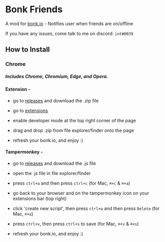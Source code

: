 # Bonk Friends
A mod for [bonk.io](https://bonk.io/) - Notifies user when friends are on/offline

If you have any issues, come talk to me on discord: `int#0039`

## How to Install
### Chrome
##### Includes Chrome, Chromium, Edge, and Opera.

#### Extension -
- go to [releases]() and download the .zip file

- go to [extensions](chrome://extensions/)

- enable developer mode at the top right corner of the page

- drag and drop .zip from file explorer/finder onto the page

- refresh your bonk.io, and enjoy :)

#### Tampermonkey -
- go to [releases]() and download  the .js file

- open the .js file in file explorer/finder

- press `ctrl+a` and then press `ctrl+c` (for Mac, `⌘+c` & `⌘+a`)

- go back to your browser and on the tampermonkey icon on your extensions bar (top right)

- click 'create new script', then press `ctrl+a` and then press `Delete` (for Mac, `⌘+a`)

- press `ctrl+v`, then press `ctrl+s` to save (for Mac, `⌘+v` & `⌘+s`)

- refresh your bonk.io, and enjoy :)


